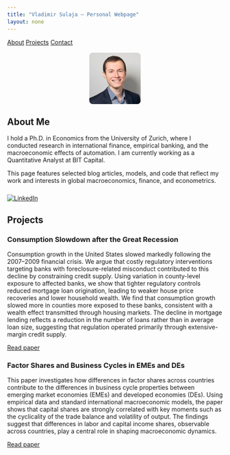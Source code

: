 ```yaml
---
title: "Vladimir Sulaja – Personal Webpage"
layout: none
---
```


<link rel="stylesheet" href="style.css">

<div class="navbar">
  <a href="#about">About</a>
  <a href="#projects">Projects</a>
  <a href="#contact">Contact</a>
</div>

<div class="container">

<img src="photo.jpg" alt="My Photo" style="border-radius: 8px; max-width: 120px; display: block; margin: 1rem auto;">

<h2 id="about">About Me</h2>

I hold a Ph.D. in Economics from the University of Zurich, where I conducted research in international finance, empirical banking, and the macroeconomic effects of automation. I am currently working as a Quantitative Analyst at BIT Capital.

This page features selected blog articles, models, and code that reflect my work and interests in global macroeconomics, finance, and econometrics.

<div style="margin-top: 1.5rem;">
  <a href="https://www.linkedin.com/in/vladimir-sulaja-43686550" target="_blank">
    <img src="https://cdn.jsdelivr.net/gh/simple-icons/simple-icons/icons/linkedin.svg"
         alt="LinkedIn"
         style="width: 24px; height: 24px;">
  </a>
</div>

<h2 id="projects">Projects</h2>

<div class="project">
  <h3>Consumption Slowdown after the Great Recession</h3>
  <p>
    Consumption growth in the United States slowed markedly following the 2007–2009 financial crisis. We argue that costly regulatory interventions targeting banks with foreclosure-related misconduct contributed to this decline by constraining credit supply. Using variation in county-level exposure to affected banks, we show that tighter regulatory controls reduced mortgage loan origination, leading to weaker house price recoveries and lower household wealth. We find that consumption growth slowed more in counties more exposed to these banks, consistent with a wealth effect transmitted through housing markets. The decline in mortgage lending reflects a reduction in the number of loans rather than in average loan size, suggesting that regulation operated primarily through extensive-margin credit supply.
  </p>
  <p><a href="projects/simonsulaja-consumptionslowdown.pdf" target="_blank">Read paper</a></p>
</div>

<div class="project">
  <h3>Factor Shares and Business Cycles in EMEs and DEs</h3>
  <p>
    This paper investigates how differences in factor shares across countries contribute to the differences in business cycle properties between emerging market economies (EMEs) and developed economies (DEs). Using empirical data and standard international macroeconomic models, the paper shows that capital shares are strongly correlated with key moments such as the cyclicality of the trade balance and volatility of output. The findings suggest that differences in labor and capital income shares, observable across countries, play a central role in shaping macroeconomic dynamics.
  </p>
  <p><a href="projects/eme_bc.pdf" target="_blank">Read paper</a></p>
</div>

</div>
